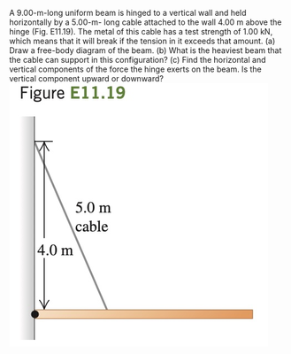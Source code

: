 A 9.00-m-long uniform beam is hinged to a vertical wall
and held horizontally by a 5.00-m-
long cable attached to the wall 4.00
m above the hinge (Fig. E11.19).
The metal of this cable has a test
strength of 1.00 kN, which means
that it will break if the tension in
it exceeds that amount. (a) Draw
a free-body diagram of the beam.
(b) What is the heaviest beam that
the cable can support in this configuration? (c) Find the horizontal
and vertical components of the
force the hinge exerts on the beam. Is the vertical component upward
or downward?
![](e11.19.jpg)